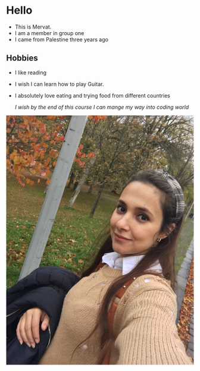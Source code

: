 # Hello

- This is Mervat.
- I am a member in group one
- I came from Palestine three years ago

## Hobbies

- I like reading
- I wish I can learn how to play Guitar.
- I absolutely love eating and trying food from different countries

  _I wish by the end of this course I can mange my way into coding world_

![my picture](img/01-2021%20328.JPG)
